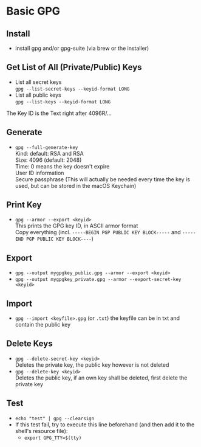 # Basic GPG

## Install
- install gpg and/or gpg-suite (via brew or the installer)

## Get List of All (Private/Public) Keys
- List all secret keys  
	```gpg --list-secret-keys --keyid-format LONG```
- List all public keys  
	```gpg --list-keys --keyid-format LONG```
	
The Key ID is the Text right after 4096R/...

## Generate
- ```gpg --full-generate-key```  
	Kind:	default: RSA and RSA  
	Size:	4096 (default: 2048)  
	Time: 	0 means the key doesn't expire  
	User ID information  
	Secure passphrase (This will actually be needed every time the key is used, but can be stored in the macOS Keychain)  

## Print Key
- ```gpg --armor --export <keyid>```  
	This prints the GPG key ID, in ASCII armor format  
	Copy everything (incl. ```-----BEGIN PGP PUBLIC KEY BLOCK-----``` and ```-----END PGP PUBLIC KEY BLOCK----```)

## Export
- ```gpg --output mygpgkey_public.gpg --armor --export <keyid>```
- ```gpg --output mygpgkey_private.gpg --armor --export-secret-key <keyid>```

## Import
- ```gpg --import <keyfile>.gpg``` (or ```.txt```)
	the keyfile can be in txt and contain the public key

## Delete Keys
- ```gpg --delete-secret-key <keyid>```  
	Deletes the private key, the public key however is not deleted
- ```gpg --delete-key <keyid>```  
	Deletes the public key, if an own key shall be deleted, first delete the private key
	
## Test
- ```echo "test" | gpg --clearsign```
- If this test fail, try to execute this line beforehand (and then add it to the shell's resource file):
	- ```export GPG_TTY=$(tty)```